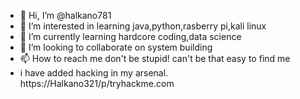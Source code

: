 - 👋 Hi, I’m @halkano781
- 👀 I’m interested in learning java,python,rasberry pi,kali linux
- 🌱 I’m currently learning hardcore coding,data science
- 💞️ I’m looking to collaborate on system building
- 📫 How to reach me don't be stupid! can't be that easy to find me  
- i have added hacking in my arsenal. https://Halkano321/p/tryhackme.com

<!---
halkano781/halkano781 is a ✨ special ✨ repository because its `README.md` (this file) appears on your GitHub profile.
You can click the Preview link to take a look at your changes.
--->
